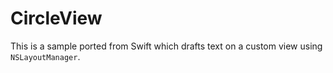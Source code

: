 CircleView
==============

This is a sample ported from Swift which drafts text on a custom view using `NSLayoutManager`.

